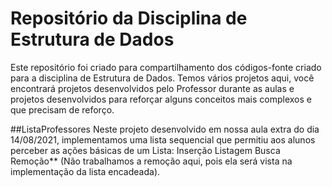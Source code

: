 # Repositório da Disciplina de Estrutura de Dados
Este repositório foi criado para compartilhamento dos códigos-fonte criado para a disciplina de Estrutura de Dados.
Temos vários projetos aqui, você encontrará projetos desenvolvidos pelo Professor durante as aulas e projetos desenvolvidos para reforçar alguns conceitos mais complexos e que precisam de reforço.

##ListaProfessores
Neste projeto desenvolvido em nossa aula extra do dia 14/08/2021, implementamos uma lista sequencial que permitiu aos alunos perceber as ações básicas de um Lista:
Inserção
Listagem
Busca
Remoção** (Não trabalhamos a remoção aqui, pois ela será vista na implementação da lista encadeada).
